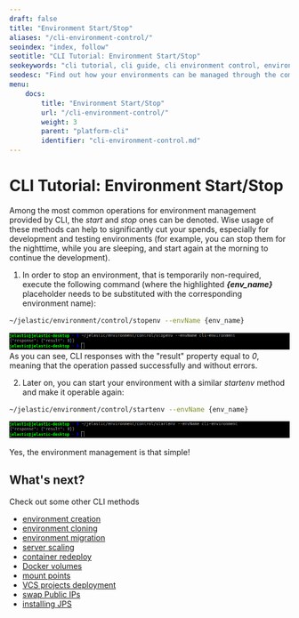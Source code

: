 ```yaml
---
draft: false
title: "Environment Start/Stop"
aliases: "/cli-environment-control/"
seoindex: "index, follow"
seotitle: "CLI Tutorial: Environment Start/Stop"
seokeywords: "cli tutorial, cli guide, cli environment control, environment management, environment start, environment stop, start environment, remote management, stop environment"
seodesc: "Find out how your environments can be managed through the command-line interface. Learn how to perform environment start and stop operations via CLI."
menu: 
    docs:
        title: "Environment Start/Stop"
        url: "/cli-environment-control/"
        weight: 3
        parent: "platform-cli"
        identifier: "cli-environment-control.md"
---
```


# CLI Tutorial: Environment Start/Stop
Among the most common operations for environment management provided by CLI, the *start* and *stop* ones can be denoted. Wise usage of these methods can help to significantly cut your spends, especially for development and testing environments (for example, you can stop them for the nighttime, while you are sleeping, and start again at the morning to continue the development).

1. In order to stop an environment, that is temporarily non-required, execute the following command (where the highlighted ***{env_name}*** placeholder needs to be substituted with the corresponding environment name):
```bash
~/jelastic/environment/control/stopenv --envName {env_name}
```
![CLI stop environment method](1.png)
As you can see, CLI responses with the "result" property equal to *0*, meaning that the operation passed successfully and without errors.

2. Later on, you can start your environment with a similar *startenv* method and make it operable again:
```bash
~/jelastic/environment/control/startenv --envName {env_name}
```
![CLI start environment method](2.png)

Yes, the environment management is that simple!


## What's next?
Check out some other CLI methods
* [environment creation](/cli-create-environment/)
* [environment cloning](/cli-clone-environment/)
* [environment migration](/cli-environment-migration/)
* [server scaling](/cli-scaling/)
* [container redeploy](/cli-container-redeploy/)
* [Docker volumes](/cli-docker-volumes/)
* [mount points](/cli-mount-points/)
* [VCS projects deployment](/cli-vcs-deploy/)
* [swap Public IPs](/cli-ip-swap/)
* [installing JPS](/cli-install-jps)
